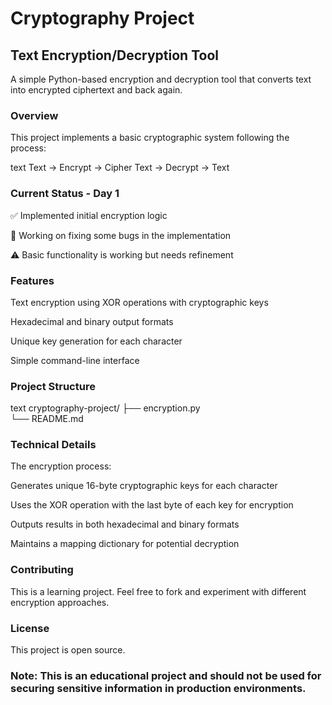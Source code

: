 # Cryptography Project
## Text Encryption/Decryption Tool
A simple Python-based encryption and decryption tool that converts text into encrypted ciphertext and back again.

### Overview
This project implements a basic cryptographic system following the process:

text
Text → Encrypt → Cipher Text → Decrypt → Text
### Current Status - Day 1
✅ Implemented initial encryption logic

🔄 Working on fixing some bugs in the implementation

⚠️ Basic functionality is working but needs refinement

### Features
Text encryption using XOR operations with cryptographic keys

Hexadecimal and binary output formats

Unique key generation for each character

Simple command-line interface

### Project Structure
text
cryptography-project/
├── encryption.py     
└── README.md      

### Technical Details
The encryption process:

Generates unique 16-byte cryptographic keys for each character

Uses the XOR operation with the last byte of each key for encryption

Outputs results in both hexadecimal and binary formats

Maintains a mapping dictionary for potential decryption


### Contributing
This is a learning project. Feel free to fork and experiment with different encryption approaches.

### License
This project is open source.

### Note: This is an educational project and should not be used for securing sensitive information in production environments.
